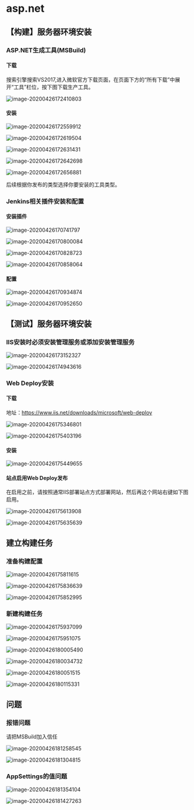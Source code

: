 # asp.net
## 【构建】服务器环境安装

###  ASP.NET生成工具(MSBuild)

#### 下载

搜索引擎搜索VS2017,进入微软官方下载页面，在页面下方的“所有下载”中展开“工具”栏位，按下图下载生产工具。

![image-20200426172410803](index.assets/image-20200426172410803.png)

#### 安装

![image-20200426172559912](index.assets/image-20200426172559912.png)

![image-20200426172619504](index.assets/image-20200426172619504.png)

![image-20200426172631431](index.assets/image-20200426172631431.png)

![image-20200426172642698](index.assets/image-20200426172642698.png)

![image-20200426172656881](index.assets/image-20200426172656881.png)

后续根据你发布的类型选择你要安装的工具类型。

### Jenkins相关插件安装和配置

#### 安装插件

![image-20200426170741797](index.assets/image-20200426170741797.png)

![image-20200426170800084](index.assets/image-20200426170800084.png)

![image-20200426170828723](index.assets/image-20200426170828723.png)

![image-20200426170858064](index.assets/image-20200426170858064.png)



#### 配置

![image-20200426170934874](index.assets/image-20200426170934874.png)

![image-20200426170952650](index.assets/image-20200426170952650.png)



##  【测试】服务器环境安装

### IIS安装时必须安装管理服务或添加安装管理服务

![image-20200426173152327](index.assets/image-20200426173152327.png)

![image-20200426174943616](index.assets/image-20200426174943616.png)

### Web Deploy安装

#### 下载

地址：https://www.iis.net/downloads/microsoft/web-deploy

![image-20200426175346801](index.assets/image-20200426175346801.png)

![image-20200426175403196](index.assets/image-20200426175403196.png)

#### 安装

![image-20200426175449655](index.assets/image-20200426175449655.png)

#### 站点启用Web Deploy发布

在启用之前，请按照通常IIS部署站点方式部署网站，然后再这个网站右键如下图启用。

![image-20200426175613908](index.assets/image-20200426175613908.png)

![image-20200426175635639](index.assets/image-20200426175635639.png)

## 建立构建任务

### 准备构建配置

![image-20200426175811615](index.assets/image-20200426175811615.png)

![image-20200426175836639](index.assets/image-20200426175836639.png)

![image-20200426175852995](index.assets/image-20200426175852995.png)

### 新建构建任务

![image-20200426175937099](index.assets/image-20200426175937099.png)

![image-20200426175951075](index.assets/image-20200426175951075.png)

![image-20200426180005490](index.assets/image-20200426180005490.png)

![image-20200426180034732](index.assets/image-20200426180034732.png)

![image-20200426180051515](index.assets/image-20200426180051515.png)

![image-20200426180115331](index.assets/image-20200426180115331.png)

## 问题

### 报错问题

请把MSBuild加入信任

![image-20200426181258545](index.assets/image-20200426181258545.png)

![image-20200426181304815](index.assets/image-20200426181304815.png)

### AppSettings的值问题

![image-20200426181354104](index.assets/image-20200426181354104.png)

![image-20200426181427263](index.assets/image-20200426181427263.png)